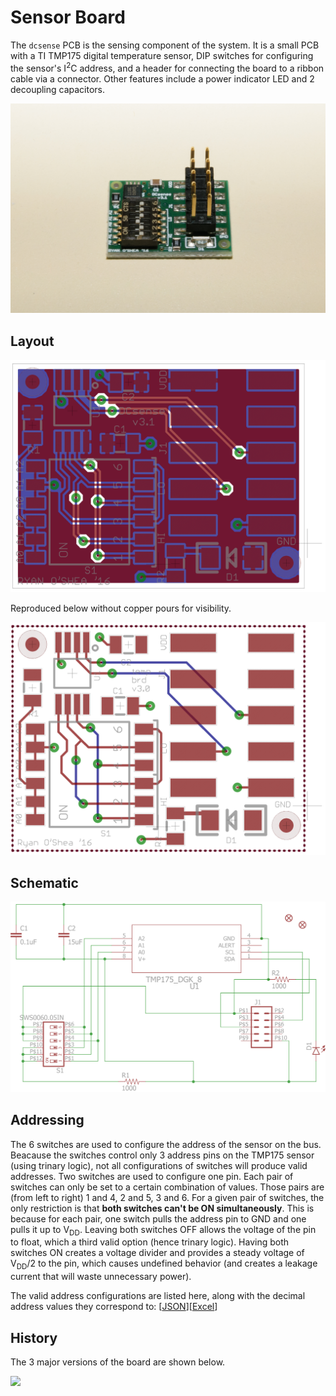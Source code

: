 # Sensor Board

The `dcsense` PCB is the sensing component of the system. It is a small PCB with a TI TMP175 digital temperature sensor, DIP switches for configuring the sensor's I<sup>2</sup>C address, and a header for connecting the board to a ribbon cable via a connector. Other features include a power indicator LED and 2 decoupling capacitors.

![](/report/figures/dcsense-board-straight.jpg)

## Layout

![](/dcsense-board/3.1-ryanoshea-final-miniaturized-version/V3_brd_filled.png)

Reproduced below without copper pours for visibility.

![](/dcsense-board/3.1-ryanoshea-final-miniaturized-version/V3_brd.png)

## Schematic

![](/dcsense-board/3.1-ryanoshea-final-miniaturized-version/V3_sch.png)

## Addressing

The 6 switches are used to configure the address of the sensor on the bus. Beacause the switches control only 3 address pins on the TMP175 sensor (using trinary logic), not all configurations of switches will produce valid addresses. Two switches are used to configure one pin. Each pair of switches can only be set to a certain combination of values. Those pairs are (from left to right) 1 and 4, 2 and 5, 3 and 6. For a given pair of switches, the only restriction is that **both switches can't be ON simultaneously**. This is because for each pair, one switch pulls the address pin to GND and one pulls it up to V<sub>DD</sub>. Leaving both switches OFF allows the voltage of the pin to float, which a third valid option (hence trinary logic). Having both switches ON creates a voltage divider and provides a steady voltage of V<sub>DD</sub>/2 to the pin, which causes undefined behavior (and creates a leakage current that will waste unnecessary power). 

The valid address configurations are listed here, along with the decimal address values they correspond to: \[[JSON](/dcsense-board/3.1-ryanoshea-final-miniaturized-version/address-map.json)\]\[[Excel](/dcsense-board/3.1-ryanoshea-final-miniaturized-version/address-map.xlsx)\]

## History

The 3 major versions of the board are shown below.

![](/report/figures/dcsense-board-versions.jpg)
